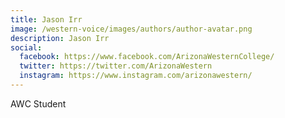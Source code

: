 ```yaml
---
title: Jason Irr
image: /western-voice/images/authors/author-avatar.png
description: Jason Irr
social:
  facebook: https://www.facebook.com/ArizonaWesternCollege/
  twitter: https://twitter.com/ArizonaWestern
  instagram: https://www.instagram.com/arizonawestern/
---
```


AWC Student
